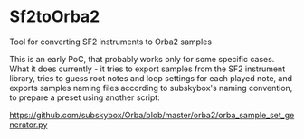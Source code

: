 # Sf2toOrba2
Tool for converting SF2  instruments to Orba2 samples



This is an early PoC, that probably works only for some specific cases.
What it does currently - it tries to export samples from the SF2 instrument library,
tries to guess root notes and loop settings for each played note, and exports samples naming files according to subskybox's naming convention,
to prepare a preset using another script:

https://github.com/subskybox/Orba/blob/master/orba2/orba_sample_set_generator.py

